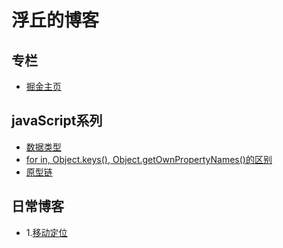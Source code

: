 # 浮丘的博客


## 专栏

* [掘金主页](https://juejin.im/user/5b797dcce51d4538a423b0e0)

## javaScript系列

* [数据类型](https://github.com/Arthurcherryli/Blog/issues/2)
* [for in, Object.keys(), Object.getOwnPropertyNames()的区别](https://github.com/Arthurcherryli/Blog/issues/4)
* [原型链](https://github.com/Arthurcherryli/Blog/issues/4)

## 日常博客
* 1.[移动定位](https://github.com/Arthurcherryli/Blog/issues/1)
